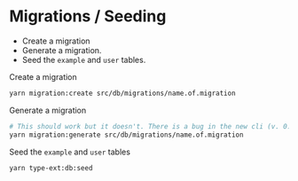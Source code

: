 # Migrations / Seeding

- Create a migration
- Generate a migration.
- Seed the `example` and `user` tables.

Create a migration

```bash
yarn migration:create src/db/migrations/name.of.migration
```

Generate a migration

```bash
# This should work but it doesn't. There is a bug in the new cli (v. 0.3.x) that will need to be fixed by the typeorm team.
yarn migration:generate src/db/migrations/name.of.migration
```

Seed the `example` and `user` tables

```bash
yarn type-ext:db:seed
```
